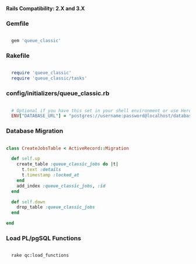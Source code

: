 __Rails Compatibility: 2.X and 3.X__

### Gemfile

```ruby

  gem 'queue_classic'

```

### Rakefile

```ruby

  require 'queue_classic'
  require 'queue_classic/tasks'

```

### config/initializers/queue_classic.rb

```ruby

  # Optional if you have this set in your shell environment or use Heroku.
  ENV["DATABASE_URL"] = "postgres://username:password@localhost/database_name"

```

### Database Migration

```ruby

class CreateJobsTable < ActiveRecord::Migration

  def self.up
    create_table :queue_classic_jobs do |t|
      t.text :details
      t.timestamp :locked_at
    end
    add_index :queue_classic_jobs, :id
  end

  def self.down
    drop_table :queue_classic_jobs
  end

end

```

### Load PL/pgSQL Functions

```bash

  rake qc:load_functions

```
